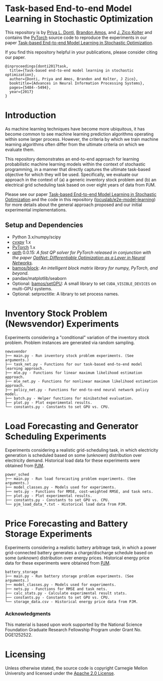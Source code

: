 # Task-based End-to-end Model Learning in Stochastic Optimization

This repository is by 
[Priya L. Donti](https://www.priyadonti.com),
[Brandon Amos](http://bamos.github.io),
and [J. Zico Kolter](http://zicokolter.com)
and contains the [PyTorch](https://pytorch.org) source code to
reproduce the experiments in our paper
[Task-based End-to-end Model Learning in Stochastic Optimization](https://arxiv.org/abs/1703.04529).

If you find this repository helpful in your publications,
please consider citing our paper.

```
@inproceedings{donti2017task,
  title={Task-based end-to-end model learning in stochastic optimization},
  author={Donti, Priya and Amos, Brandon and Kolter, J Zico},
  booktitle={Advances in Neural Information Processing Systems},
  pages={5484--5494},
  year={2017}
}
```

# Introduction

As machine learning techniques have become more ubiquitous, it has become 
common to see machine learning prediction algorithms operating within some 
larger process. However, the criteria by which we train machine learning 
algorithms often differ from the ultimate criteria on which we evaluate them.

This repository demonstrates an end-to-end approach for learning probabilistic 
machine learning models within the context of stochastic programming, in a 
manner that directly captures the ultimate task-based objective for which they 
will be used. Specifically, we evaluate our approach in the context of
(a) a generic inventory stock problem and (b) an electrical grid scheduling
task based on over eight years of data from PJM.

Please see our paper [Task-based End-to-end Model Learning in Stochastic Optimization](https://arxiv.org/abs/1703.04529)
and the code in this repository ([locuslab/e2e-model-learning](https://github.com/locuslab/e2e-model-learning))
for more details about the general approach proposed and our initial
experimental implementations.


## Setup and Dependencies

+ Python 3.x/numpy/scipy
+ [cvxpy](http://www.cvxpy.org/en/latest/) 1.x
+ [PyTorch](https://pytorch.org) 1.x
+ [qpth](https://github.com/locuslab/qpth) 0.0.15:
  *A fast QP solver for PyTorch released in conjunction with the paper 
  [OptNet: Differentiable Optimization as a Layer in Neural Networks](https://arxiv.org/abs/1703.00443).*
+ [bamos/block](https://github.com/bamos/block):
  *An intelligent block matrix library for numpy, PyTorch, and beyond.*
+ pandas/matplotlib/seaborn
+ Optional: [bamos/setGPU](https://github.com/bamos/setGPU):
  A small library to set `CUDA_VISIBLE_DEVICES` on multi-GPU systems.
+ Optional: setproctitle: A library to set process names.

# Inventory Stock Problem (Newsvendor) Experiments

Experiments considering a "conditional" variation of the inventory stock problem. 
Problem instances are generated via random sampling.

```
newsvendor
├── main.py - Run inventory stock problem experiments. (See arguments.)
├── task_net.py - Functions for our task-based end-to-end model learning approach.
├── mle.py - Functions for linear maximum likelihood estimation approach.
├── mle_net.py - Functions for nonlinear maximum likelihood estimation approach.
├── policy_net.py - Functions for end-to-end neural network policy model.
├── batch.py - Helper functions for minibatched evaluation.
├── plot.py - Plot experimental results.
└── constants.py - Constants to set GPU vs. CPU.
```

# Load Forecasting and Generator Scheduling Experiments

Experiments considering a realistic grid-scheduling task, in which
electricity generation is scheduled based on some (unknown) distribution
over electricity demand. Historical load data for these experiments were obtained from
[PJM](http://www.pjm.com/markets-and-operations/ops-analysis/historical-load-data.aspx).

```
power_sched
├── main.py - Run load forecasting problem experiments. (See arguments.)
├── model_classes.py - Models used for experiments.
├── nets.py - Functions for RMSE, cost-weighted RMSE, and task nets.
├── plot.py - Plot experimental results.
├── constants.py - Constants to set GPU vs. CPU.
└── pjm_load_data_*.txt - Historical load data from PJM.
```

# Price Forecasting and Battery Storage Experiments

Experiments considering a realistic battery arbitrage task, in which
a power grid-connected battery generates a charge/discharge schedule 
based on some (unknown) distribution
over energy prices. Historical energy price data for these experiments were obtained from
[PJM](http://www.pjm.com/markets-and-operations/energy/real-time/monthlylmp.aspx).

```
battery_storage
├── main.py - Run battery storage problem experiments. (See arguments.)
├── model_classes.py - Models used for experiments.
├── nets.py - Functions for RMSE and task nets.
├── calc_stats.py - Calculate experimental result stats.
├── constants.py - Constants to set GPU vs. CPU.
└── storage_data.csv - Historical energy price data from PJM.
```

### Acknowledgments

This material is based upon work supported by the 
National Science Foundation Graduate Research Fellowship Program under
Grant No. DGE1252522. 

# Licensing

Unless otherwise stated, the source code is copyright
Carnegie Mellon University and licensed under the
[Apache 2.0 License](./LICENSE).
